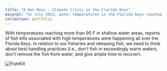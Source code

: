 ```yaml
---
title: "A Hot Mess - Climate Crisis in the Florida Keys"
excerpt: "In July 2023, water temperatures in the Florida Keys reached record highs (>90 F!) causing significant coral bleaching and fish kills<br/><img src='/images/July2023Heatwave.png'>"
collection: portfolio
---
```


With temperatures reaching more than 90 F in shallow water areas, reports of fish kills associated with high temperatures were happening all over the Florida Keys. In relation to our fisheries and releasing fish, we need to think about best handling practices (i.e., don't fish in exceedingly warm waters, don't remove the fish from water, and give ample time to recover).

![FishKill](https://github.com/smlombardo/smlombardo.github.io/assets/163476157/57a0291e-0372-4966-8121-51164614ee44)
